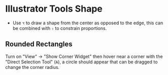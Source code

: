 # Illustrator Tools Shape

- Use `⌥` to draw a shape from the center as opposed to the edge, this can be combined with `⇧` to constrain proportions.

## Rounded Rectangles

Turn on "View" -> "Show Corner Widget" then hover near a corner with the "Direct Selection Tool" (`A`), a circle should appear that can be dragged to change the corner radius.
